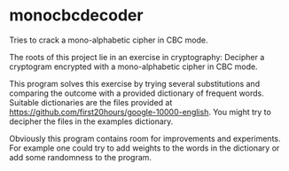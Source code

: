 # monocbcdecoder
Tries to crack a mono-alphabetic cipher in CBC mode.

The roots of this project lie in an exercise in cryptography:
Decipher a cryptogram encrypted with a mono-alphabetic cipher in CBC mode.

This program solves this exercise by trying several substitutions and comparing the outcome with a provided dictionary of frequent words. Suitable dictionaries are the files provided at https://github.com/first20hours/google-10000-english.
You might try to decipher the files in the examples dictionary.

Obviously this program contains room for improvements and experiments. For example one could try to add weights to the words in the dictionary or add some randomness to the program.